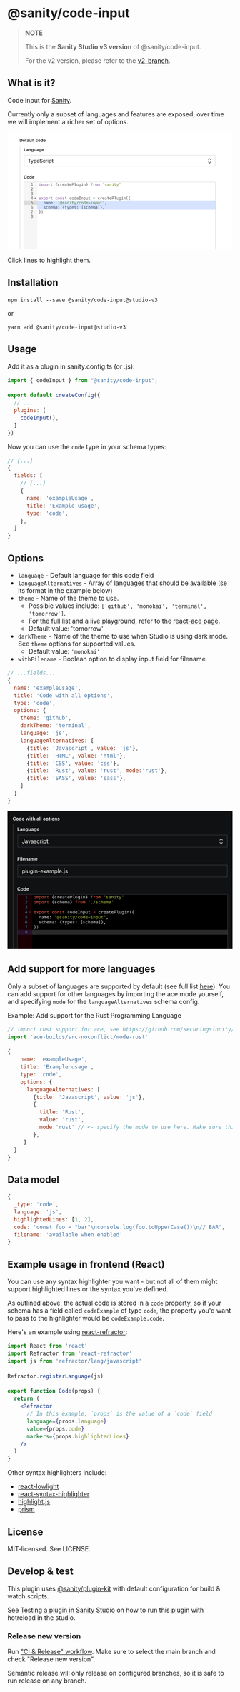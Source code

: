 # @sanity/code-input

> **NOTE**
>
> This is the **Sanity Studio v3 version** of @sanity/code-input.
>
> For the v2 version, please refer to the [v2-branch](https://github.com/sanity-io/sanity/tree/next/packages/%40sanity/code-input).

## What is it?

Code input for [Sanity](https://sanity.io/).

Currently only a subset of languages and features are exposed, over time we will implement a richer set of options.

![Code input](assets/basic-input.png)

Click lines to highlight them.

## Installation

```
npm install --save @sanity/code-input@studio-v3
```

or

```
yarn add @sanity/code-input@studio-v3
```

## Usage

Add it as a plugin in sanity.config.ts (or .js):

```js
import { codeInput } from "@sanity/code-input";

export default createConfig({
  // ...
  plugins: [
    codeInput(),
  ] 
})
```

Now you can use the `code` type in your schema types:

```js
// [...]
{
  fields: [
    // [...]
    {
      name: 'exampleUsage',
      title: 'Example usage',
      type: 'code',
    },
  ]
}
```

## Options

- `language` - Default language for this code field
- `languageAlternatives` - Array of languages that should be available (se its format in the example below)
- `theme` - Name of the theme to use.
  - Possible values include: `['github', 'monokai', 'terminal', 'tomorrow']`.
  - For the full list and a live playground, refer to the [react-ace page](http://securingsincity.github.io/react-ace/).
  - Default value: 'tomorrow'
- `darkTheme` - Name of the theme to use when Studio is using dark mode. See `theme` options for supported values.
  - Default value: `'monokai'`
- `withFilename` - Boolean option to display input field for filename

```js
// ...fields...
{
  name: 'exampleUsage',
  title: 'Code with all options',
  type: 'code',
  options: {
    theme: 'github',
    darkTheme: 'terminal',
    language: 'js',
    languageAlternatives: [
      {title: 'Javascript', value: 'js'},
      {title: 'HTML', value: 'html'},
      {title: 'CSS', value: 'css'},
      {title: 'Rust', value: 'rust', mode:'rust'},
      {title: 'SASS', value: 'sass'},
    ]
  }
}
```

![Code input with all options in dark mode](assets/all-options.png)

## Add support for more languages

Only a subset of languages are supported by default (see full list [here](https://github.com/sanity-io/sanity/blob/current/packages/@sanity/code-input/src/config.ts#L4)). You can add support for other languages by importing the ace mode yourself, and specifying `mode` for the `languageAlternatives` schema config.

Example: Add support for the Rust Programming Language

```js
// import rust support for ace, see https://github.com/securingsincity/react-ace for more details
import 'ace-builds/src-noconflict/mode-rust'

{
    name: 'exampleUsage',
    title: 'Example usage',
    type: 'code',
    options: {
      languageAlternatives: [
        {title: 'Javascript', value: 'js'},
        {
          title: 'Rust',
          value: 'rust',
          mode:'rust' // <- specify the mode to use here. Make sure this mode is also imported from ace-builds (see above)
        },
     ]
  }
}
```

## Data model

```js
{
  _type: 'code',
  language: 'js',
  highlightedLines: [1, 2],
  code: 'const foo = "bar"\nconsole.log(foo.toUpperCase())\n// BAR',
  filename: 'available when enabled'        
}
```

## Example usage in frontend (React)

You can use any syntax highlighter you want - but not all of them might support highlighted lines or the syntax you've defined.

As outlined above, the actual code is stored in a `code` property, so if your schema has a field called `codeExample` of type `code`, the property you'd want to pass to the highlighter would be `codeExample.code`.

Here's an example using [react-refractor](https://github.com/rexxars/react-refractor):

```jsx
import React from 'react'
import Refractor from 'react-refractor'
import js from 'refractor/lang/javascript'

Refractor.registerLanguage(js)

export function Code(props) {
  return (
    <Refractor
      // In this example, `props` is the value of a `code` field
      language={props.language}
      value={props.code}
      markers={props.highlightedLines}
    />
  )
}
```

Other syntax highlighters include:

- [react-lowlight](https://github.com/rexxars/react-lowlight)
- [react-syntax-highlighter](https://github.com/react-syntax-highlighter/react-syntax-highlighter)
- [highlight.js](https://github.com/highlightjs/highlight.js)
- [prism](https://github.com/PrismJS/prism)

## License

MIT-licensed. See LICENSE.

## Develop & test

This plugin uses [@sanity/plugin-kit](https://github.com/sanity-io/plugin-kit)
with default configuration for build & watch scripts.

See [Testing a plugin in Sanity Studio](https://github.com/sanity-io/plugin-kit#testing-a-plugin-in-sanity-studio)
on how to run this plugin with hotreload in the studio.

### Release new version

Run ["CI & Release" workflow](https://github.com/sanity-io/code-input/actions/workflows/main.yml).
Make sure to select the main branch and check "Release new version".

Semantic release will only release on configured branches, so it is safe to run release on any branch.
